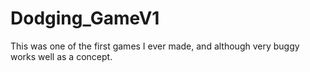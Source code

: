 # Dodging_GameV1

This was one of the first games I ever made, and although very buggy works well as a concept.
